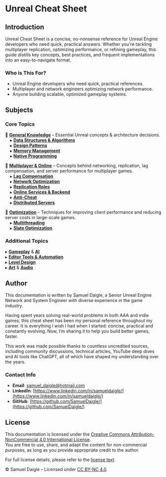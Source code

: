 # Unreal Cheat Sheet

## Introduction
Unreal Cheat Sheet is a concise, no-nonsense reference for Unreal Engine developers who need quick, practical answers. Whether you're tackling multiplayer replication, optimizing performance, or refining gameplay, this guide distills key concepts, best practices, and frequent implementations into an easy-to-navigate format.

### Who is This For?

- Unreal Engine developers who need quick, practical references.
- Multiplayer and network engineers optimizing network performance.
- Anyone building scalable, optimized gameplay systems.

## Subjects  

### **Core Topics**  
🔹 **[General Knowledge](<General Knowledge/README.md>)** – Essential Unreal concepts & architecture decisions.  
&nbsp;&nbsp;&nbsp;&nbsp;▸ **[Data Structures & Algorithms](<General Knowledge/Data Structures and Algorithms.md>)**  
&nbsp;&nbsp;&nbsp;&nbsp;▸ **[Design Patterns](<General Knowledge/Design Patterns.md>)**  
&nbsp;&nbsp;&nbsp;&nbsp;▸ **[Memory Management](<General Knowledge/Memory Management.md>)**  
&nbsp;&nbsp;&nbsp;&nbsp;▸ **[Native Programming](<General Knowledge/Native Programming.md>)**  

🔹 **[Multiplayer & Online](<Multiplayer/README.md>)** –  Concepts behind networking, replication, lag compensation, and server performance for multiplayer games.  
&nbsp;&nbsp;&nbsp;&nbsp;▸ **[Lag Compensation](<Multiplayer/Lag Compensation/README.md>)**  
&nbsp;&nbsp;&nbsp;&nbsp;▸ **[Network Optimization](<Multiplayer/Network Optimization.md>)**  
&nbsp;&nbsp;&nbsp;&nbsp;▸ **[Replication Roles](<Multiplayer/Replication Roles.md>)**  
&nbsp;&nbsp;&nbsp;&nbsp;▸ **[Online Services & Backend](<Online/README.md>)**  
&nbsp;&nbsp;&nbsp;&nbsp;▸ **[Anti-Cheat](<Multiplayer/Anticheat/README.md>)**  
&nbsp;&nbsp;&nbsp;&nbsp;▸ **[Distributed Servers](<Multiplayer/Distributed Servers.md>)**  

🔹 **[Optimization](<Optimization/README.md>)** – Techniques for improving client performance and reducing server costs in large-scale games.  
&nbsp;&nbsp;&nbsp;&nbsp;▸ **[Multithreading](<Optimization/Multithreading.md>)**  
&nbsp;&nbsp;&nbsp;&nbsp;▸ **[Slate Optimization](<Optimization/Slate Optimization.md>)**  


### Additional Topics  
▸ **[Gameplay](<Gameplay/README.md>)** & **[AI](AI/README.md)**  
▸ **[Editor Tools & Automation](<Editor Tools and Automation/README.md>)**  
▸ **[Level Design](<Level Design/README.md>)**  
▸ **[Art](<Art/README.md>)** & **[Audio](Audio/README.md)**  


## Author
This documentation is written by Samuel Daigle, a Senior Unreal Engine Network and System Engineer with diverse experience in the game industry.

Having spent years solving real-world problems in both AAA and indie games, this cheat sheet has been my personal reference throughout my career. It is everything I wish I had when I started: concise, practical and constantly evolving. Now, I’m sharing it to help you build better games, faster.

This work was made possible thanks to countless uncredited sources, including community discussions, technical articles, YouTube deep dives and AI tools like ChatGPT, all of which have shaped my understanding over the years.

### Contact Info
- **Email**: [samuel_daigle@hotmail.com](mailto:samuel_daigle@hotmail.com)
- **LinkedIn**: [https://www.linkedin.com/in/samueldaigle/](https://www.linkedin.com/in/samueldaigle/)
- **GitHub**: [https://github.com/SamuelDaigle/](https://github.com/SamuelDaigle/)

## License

This documentation is licensed under the [Creative Commons Attribution-NonCommercial 4.0 International License](https://creativecommons.org/licenses/by-nc/4.0/).  
You are free to use, share, and adapt the content for non-commercial purposes, as long as you provide appropriate credit to the author.

For full license details, please refer to the [license text](https://creativecommons.org/licenses/by-nc/4.0/legalcode.txt).


© Samuel Daigle – Licensed under [CC BY-NC 4.0](https://creativecommons.org/licenses/by-nc/4.0/). 